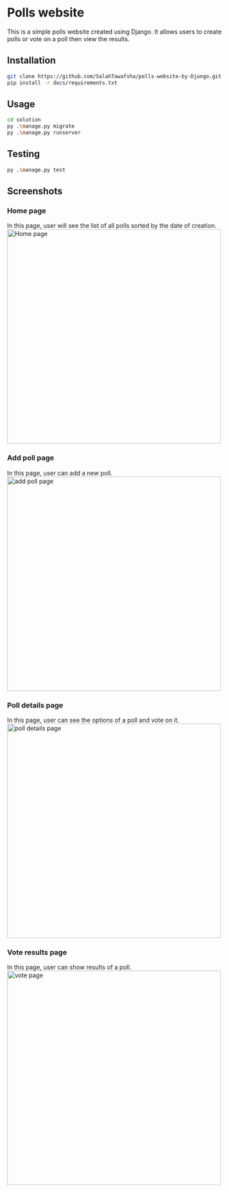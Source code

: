 # Polls website

This is a simple polls website created using Django.
It allows users to create polls or vote on a poll then view the results.

## Installation

```bash
git clone https://github.com/SalahTawafsha/polls-website-by-Django.git
pip install -r docs/requirements.txt
```

## Usage

```bash
cd solution
py .\manage.py migrate
py .\manage.py runserver
```

## Testing

```bash
py .\manage.py test
```

## Screenshots

### Home page
In this page, user will see the list of all polls sorted by the date of creation.
<br>
<img src="https://github.com/SalahTawafsha/polls-website-by-Django/assets/93351227/537b4fef-944e-4abf-bf63-79eb59d389f0" alt="Home page" width="500"/>

### Add poll page
In this page, user can add a new poll.
<br>
<img src="https://github.com/SalahTawafsha/polls-website-by-Django/assets/93351227/882d053b-1f6d-4a5c-bcad-a110f57863e3" alt="add poll page" width="500"/>

### Poll details page
In this page, user can see the options of a poll and vote on it.
<br>
<img src="https://github.com/SalahTawafsha/polls-website-by-Django/assets/93351227/d7c4633e-2142-4f71-b056-169b2e090edc" alt="poll details page" width="500"/>

### Vote results page
In this page, user can show results of a poll.
<br>
<img src="https://github.com/SalahTawafsha/polls-website-by-Django/assets/93351227/23151a42-9300-478a-9f5d-92d70a84a807" alt="vote page" width="500"/>

